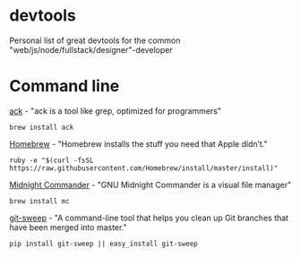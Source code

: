 devtools
========

Personal list of great devtools for the common "web/js/node/fullstack/designer"-developer

# Command line


[ack](http://beyondgrep.com/)
    - "ack is a tool like grep, optimized for programmers"

    brew install ack

[Homebrew](http://brew.sh/)
    - "Homebrew installs the stuff you need that Apple didn’t."

    ruby -e "$(curl -fsSL https://raw.githubusercontent.com/Homebrew/install/master/install)"


[Midnight Commander](https://www.midnight-commander.org/)
    - "GNU Midnight Commander is a visual file manager"

    brew install mc


[git-sweep](http://lab.arc90.com/2012/04/03/git-sweep/)
    - "A command-line tool that helps you clean up Git branches that have been merged into master."

    pip install git-sweep || easy_install git-sweep

